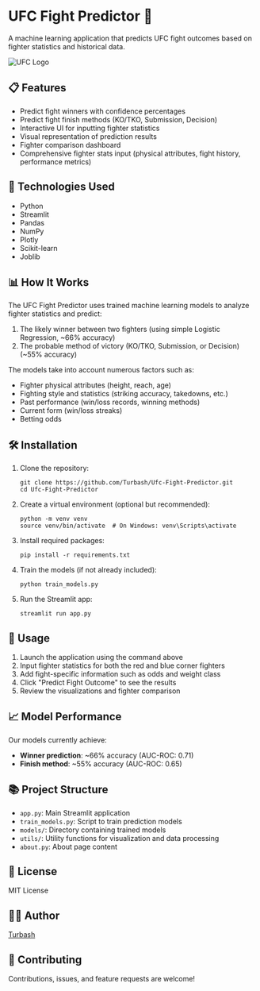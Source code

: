 # UFC Fight Predictor 🥊

A machine learning application that predicts UFC fight outcomes based on fighter statistics and historical data.

![UFC Logo](https://upload.wikimedia.org/wikipedia/commons/thumb/9/92/UFC_Logo.svg/2560px-UFC_Logo.svg.png)

## 📋 Features

- Predict fight winners with confidence percentages
- Predict fight finish methods (KO/TKO, Submission, Decision)
- Interactive UI for inputting fighter statistics
- Visual representation of prediction results
- Fighter comparison dashboard
- Comprehensive fighter stats input (physical attributes, fight history, performance metrics)

## 🚀 Technologies Used

- Python
- Streamlit
- Pandas
- NumPy
- Plotly
- Scikit-learn
- Joblib

## 📊 How It Works

The UFC Fight Predictor uses trained machine learning models to analyze fighter statistics and predict:
1. The likely winner between two fighters (using simple Logistic Regression, ~66% accuracy)
2. The probable method of victory (KO/TKO, Submission, or Decision) (~55% accuracy)

The models take into account numerous factors such as:
- Fighter physical attributes (height, reach, age)
- Fighting style and statistics (striking accuracy, takedowns, etc.)
- Past performance (win/loss records, winning methods)
- Current form (win/loss streaks)
- Betting odds

## 🛠️ Installation

1. Clone the repository:
   ```
   git clone https://github.com/Turbash/Ufc-Fight-Predictor.git
   cd Ufc-Fight-Predictor
   ```

2. Create a virtual environment (optional but recommended):
   ```
   python -m venv venv
   source venv/bin/activate  # On Windows: venv\Scripts\activate
   ```

3. Install required packages:
   ```
   pip install -r requirements.txt
   ```

4. Train the models (if not already included):
   ```
   python train_models.py
   ```

5. Run the Streamlit app:
   ```
   streamlit run app.py
   ```

## 📝 Usage

1. Launch the application using the command above
2. Input fighter statistics for both the red and blue corner fighters
3. Add fight-specific information such as odds and weight class
4. Click "Predict Fight Outcome" to see the results
5. Review the visualizations and fighter comparison

## 📈 Model Performance

Our models currently achieve:
- **Winner prediction**: ~66% accuracy (AUC-ROC: 0.71)
- **Finish method**: ~55% accuracy (AUC-ROC: 0.65)

## 📚 Project Structure

- `app.py`: Main Streamlit application
- `train_models.py`: Script to train prediction models
- `models/`: Directory containing trained models
- `utils/`: Utility functions for visualization and data processing
- `about.py`: About page content

## 📜 License

MIT License

## 👨‍💻 Author

[Turbash](https://github.com/Turbash)

## 🤝 Contributing

Contributions, issues, and feature requests are welcome!
